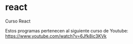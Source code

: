 # react
Curso React

Estos programas pertenecen al siguiente curso de Youtube: https://www.youtube.com/watch?v=6Jfk8ic3KVk
